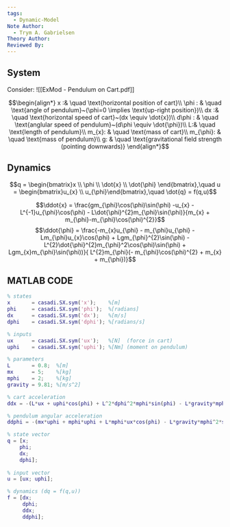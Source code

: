 ```yaml
---
tags:
  - Dynamic-Model
Note Author:
  - Trym A. Gabrielsen
Theory Author: 
Reviewed By:
---
```


## System
Consider:
![[ExMod - Pendulum on Cart.pdf]]

$$\begin{align*} x :& \quad \text{horizontal position of cart}\\
\phi : & \quad \text{angle of pendulum}~(\phi=0 \implies \text{up-right position})\\
dx :& \quad \text{horizontal speed of cart}~(dx \equiv \dot{x})\\
d\phi : & \quad \text{anglular speed of pendulum}~(d\phi \equiv \dot{\phi})\\
L:& \quad \text{length of pendulum}\\
m_{x}: & \quad \text{mass of cart}\\
m_{\phi}: & \quad \text{mass of pendulum}\\
g: & \quad \text{gravitational field strength (pointing downwards)}
\end{align*}$$
## Dynamics
$$q = \begin{bmatrix}x  \\ \phi  \\ \dot{x}  \\ \dot{\phi} \end{bmatrix},\quad u = \begin{bmatrix}u_{x}  \\ u_{\phi}\end{bmatrix},\quad \dot{q} = f(q,u)$$

$$\ddot{x} = \frac{gm_{\phi}\cos(\phi)\sin(\phi) -u_{x} - L^{-1}u_{\phi}\cos(\phi) - L\dot{\phi}^{2}m_{\phi}\sin(\phi)}{m_{x} + m_{\phi}-m_{\phi}\cos(\phi)^{2}}$$
$$\ddot{\phi} = \frac{-m_{x}u_{\phi} - m_{\phi}u_{\phi} - Lm_{\phi}u_{x}\cos(\phi) + Lgm_{\phi}^{2}\sin(\phi) - L^{2}\dot{\phi}^{2}m_{\phi}^2\cos(\phi)\sin(\phi) + Lgm_{x}m_{\phi}\sin(\phi))}{ L^{2}m_{\phi}(- m_{\phi}\cos(\phi)^{2} + m_{x} + m_{\phi})}$$
## MATLAB CODE
``` MATLAB
% states
x       = casadi.SX.sym('x');    %[m]
phi     = casadi.SX.sym('phi');  %[radians]
dx      = casadi.SX.sym('dx');   %[m/s]
dphi    = casadi.SX.sym('dphi'); %[radians/s]

% inputs
ux      = casadi.SX.sym('ux');   %[N]  (force in cart)
uphi    = casadi.SX.sym('uphi'); %[Nm] (moment on pendulum)

% parameters
L       = 0.8;  %[m]
mx      = 5;    %[kg]
mphi    = 2;    %[kg]
gravity = 9.81; %[m/s^2]

% cart acceleration
ddx = -(L*ux + uphi*cos(phi) + L^2*dphi^2*mphi*sin(phi) - L*gravity*mphi*cos(phi)*sin(phi))/(L*(- mphi*cos(phi)^2 + mx + mphi));

% pendulum angular acceleration
ddphi = -(mx*uphi + mphi*uphi + L*mphi*ux*cos(phi) - L*gravity*mphi^2*sin(phi) + L^2*dphi^2*mphi^2*cos(phi)*sin(phi) - L*gravity*mx*mphi*sin(phi))/(L^2*mphi*(- mphi*cos(phi)^2 + mx + mphi));

% state vector
q = [x;
    phi;
    dx;
    dphi];
    
% input vector
u = [ux; uphi];

% dynamics (dq = f(q,u))
f = [dx;
	 dphi;
	 ddx;
     ddphi];
```

